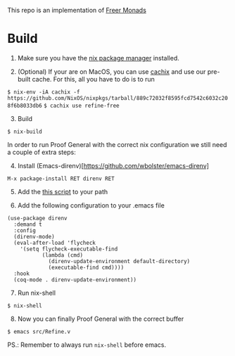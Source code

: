 This repo is an implementation of [Freer Monads](http://okmij.org/ftp/Haskell/extensible/more.pdf) 

# Build
1. Make sure you have the [nix package manager](https://nixos.org/nix/) installed.


2. (Optional) If your are on MacOS, you can use [cachix](https://github.com/cachix/cachix) and use our pre-built cache.
For this, all you have to do is to run

`$ nix-env -iA cachix -f https://github.com/NixOS/nixpkgs/tarball/889c72032f8595fcd7542c6032c208f6b8033db6`
`$ cachix use refine-free`


3. Build

`$ nix-build`

In order to run Proof General with the correct nix configuration we still need a couple of extra steps:

4. Install (Emacs-direnv)[https://github.com/wbolster/emacs-direnv]

`M-x package-install RET direnv RET`

5. Add the [this script](https://github.com/jwiegley/nix-config/blob/master/bin/use_nix.sh) to your path 

6. Add the following configuration to your .emacs file

```emacs
(use-package direnv
  :demand t
  :config
  (direnv-mode)
  (eval-after-load 'flycheck
    '(setq flycheck-executable-find
           (lambda (cmd)
             (direnv-update-environment default-directory)
             (executable-find cmd))))
  :hook
  (coq-mode . direnv-update-environment))
```

7. Run nix-shell

`$ nix-shell`

8. Now you can finally Proof General with the correct buffer

`$ emacs src/Refine.v`

PS.: Remember to always run `nix-shell` before emacs.
